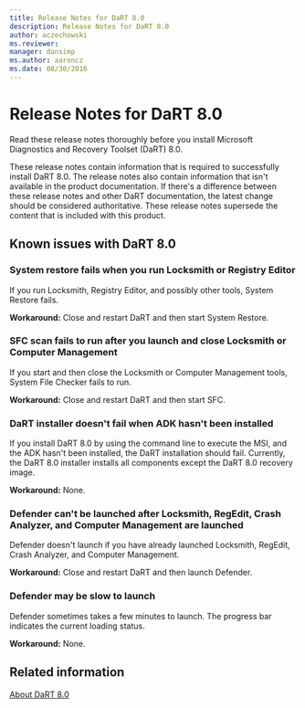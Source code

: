```yaml
---
title: Release Notes for DaRT 8.0
description: Release Notes for DaRT 8.0
author: aczechowski
ms.reviewer: 
manager: dansimp
ms.author: aaroncz
ms.date: 08/30/2016
---
```


# Release Notes for DaRT 8.0

Read these release notes thoroughly before you install Microsoft Diagnostics and Recovery Toolset (DaRT) 8.0.

These release notes contain information that is required to successfully install DaRT 8.0. The release notes also contain information that isn't available in the product documentation. If there's a difference between these release notes and other DaRT documentation, the latest change should be considered authoritative. These release notes supersede the content that is included with this product.

## Known issues with DaRT 8.0

### System restore fails when you run Locksmith or Registry Editor

If you run Locksmith, Registry Editor, and possibly other tools, System Restore fails.

**Workaround:** Close and restart DaRT and then start System Restore.

### SFC scan fails to run after you launch and close Locksmith or Computer Management

If you start and then close the Locksmith or Computer Management tools, System File Checker fails to run.

**Workaround:** Close and restart DaRT and then start SFC.

### DaRT installer doesn't fail when ADK hasn't been installed

If you install DaRT 8.0 by using the command line to execute the MSI, and the ADK hasn't been installed, the DaRT installation should fail. Currently, the DaRT 8.0 installer installs all components except the DaRT 8.0 recovery image.

**Workaround:** None.

### Defender can't be launched after Locksmith, RegEdit, Crash Analyzer, and Computer Management are launched

Defender doesn't launch if you have already launched Locksmith, RegEdit, Crash Analyzer, and Computer Management.

**Workaround:** Close and restart DaRT and then launch Defender.

### Defender may be slow to launch

Defender sometimes takes a few minutes to launch. The progress bar indicates the current loading status.

**Workaround:** None.


## Related information

[About DaRT 8.0](about-dart-80-dart-8.md)
